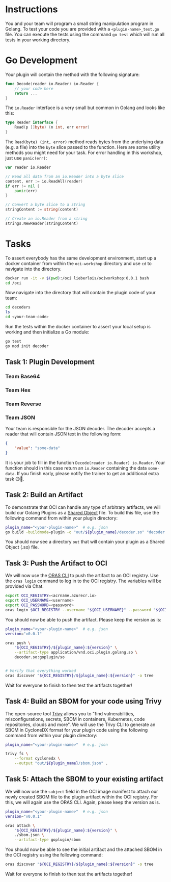 # Instructions

You and your team will program a small string manipulation program in Golang. To test your code you are provided with a `<plugin-name>_test.go` file. You can execute the tests using the command `go test` which will run all tests in your working directory. 

# Go Development

Your plugin will contain the method with the following signature:

```go
func Decode(reader io.Reader) io.Reader {
    // your code here
	return ...
}
```

The `io.Reader` interface is a very small but common in Golang and looks like this:

```go
type Reader interface {
	Read(p []byte) (n int, err error)
}
```

The `Read(byte) (int, error)` method reads bytes from the underlying data (e.g. a file) into the `byte` slice passed to the function. Here are some utility methods you might need for your task. For error handling in this workshop, just use `panic(err)`:

```go
var reader io.Reader

// Read all data from an io.Reader into a byte slice 
content, err := io.ReadAll(reader)
if err != nil {
	panic(err)
}

// Convert a byte slice to a string
stringContent := string(content)

// Create an io.Reader from a string
strings.NewReader(stringContent)
```

# Tasks

To assert everybody has the same development environment, start up a docker container from within the `oci-workshop` directory and use `cd` to navigate into the directory.

```bash
docker run -it -v $(pwd):/oci lieberlois/ociworkshop:0.0.1 bash
cd /oci
```

Now navigate into the directory that will contain the plugin code of your team:

```bash
cd decoders
ls
cd <your-team-code>
```

Run the tests within the docker container to assert your local setup is working and then initialize a Go module:

```bash
go test
go mod init decoder
```

## Task 1: Plugin Development

### Team Base64

### Team Hex

### Team Reverse

### Team JSON

Your team is responsible for the JSON decoder. The decoder accepts a reader that will contain JSON text in the following form:

```json
{
	"value": "some-data"
}
```

It is your job to fill in the function `Decode(reader io.Reader) io.Reader`. Your function should in this case return an `io.Reader` containing the data `some-data`. If you finish early, please notify the trainer to get an additional extra task 😉👋.

## Task 2: Build an Artifact 

To demonstrate that OCI can handle any type of arbitrary artifacts, we will build our Golang Plugins as a [Shared Object](https://tldp.org/HOWTO/Program-Library-HOWTO/shared-libraries.html) file. To build this file, use the following command from within your plugin directory:

```bash
plugin_name="<your-plugin-name>"  # e.g. json
go build -buildmode=plugin -o "out/${plugin_name}/decoder.so" "decoder.go"
```

You should now see a directory `out` that will contain your plugin as a Shared Object (.so) file. 

## Task 3: Push the Artifact to OCI

We will now use the [ORAS CLI](https://oras.land/docs/category/how-to-guides) to push the artifact to an OCI registry. Use the `oras login` command to log in to the OCI registry. The variables will be provided via Chat.

```bash
export OCI_REGISTRY=<acrname.azurecr.io>
export OCI_USERNAME=<username>
export OCI_PASSWORD=<password>
oras login $OCI_REGISTRY --username "${OCI_USERNAME}" --password "${OCI_PASSWORD}"
```

You should now be able to push the artifact. Please keep the version as is:

```bash
plugin_name="<your-plugin-name>"  # e.g. json 
version="v0.0.1"

oras push \
	"${OCI_REGISTRY}/${plugin_name}:${version}" \
	--artifact-type application/vnd.oci.plugin.golang.so \
	decoder.so:goplugin/so


# Verify that everything worked
oras discover "${OCI_REGISTRY}/${plugin_name}:${version}" -o tree
```

Wait for everyone to finish to then test the artifacts together!


## Task 4: Build an SBOM for your code using Trivy

The open-source tool [Trivy](https://github.com/aquasecurity/trivy) allows you to "find vulnerabilities, misconfigurations, secrets, SBOM in containers, Kubernetes, code repositories, clouds and more". We will use the Trivy CLI to generate an SBOM in CycloneDX format for your plugin code using the following command from within your plugin directory:

```bash
plugin_name="<your-plugin-name>"  # e.g. json

trivy fs \
	--format cyclonedx \
	--output "out/${plugin_name}/sbom.json" .
```

## Task 5: Attach the SBOM to your existing artifact

We will now use the `subject` field in the OCI image manifest to attach our newly created SBOM file to the plugin artifact within the OCI registry. For this, we will again use the ORAS CLI. Again, please keep the version as is.

```bash
plugin_name="<your-plugin-name>"  # e.g. json
version="v0.0.1"

oras attach \
	"${OCI_REGISTRY}/${plugin_name}:${version}" \
	./sbom.json \
	--artifact-type goplugin/sbom
```

You should now be able to see the initial artifact and the attached SBOM in the OCI registry using the following command:

```bash
oras discover "${OCI_REGISTRY}/${plugin_name}:${version}" -o tree
```

Wait for everyone to finish to then test the artifacts together!
